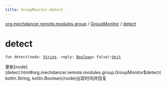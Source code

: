 ```yaml
---
title: GroupMonitor.detect - 
---
```


[org.mechdancer.remote.modules.group](../index.html) / [GroupMonitor](index.html) / [detect](./detect.html)

# detect

`fun detect(node: `[`String`](https://kotlinlang.org/api/latest/jvm/stdlib/kotlin/-string/index.html)`, reply: `[`Boolean`](https://kotlinlang.org/api/latest/jvm/stdlib/kotlin/-boolean/index.html)` = false): `[`Unit`](https://kotlinlang.org/api/latest/jvm/stdlib/kotlin/-unit/index.html)

更新[node](detect.html#org.mechdancer.remote.modules.group.GroupMonitor$detect(kotlin.String, kotlin.Boolean)/node)出现时间并回复

